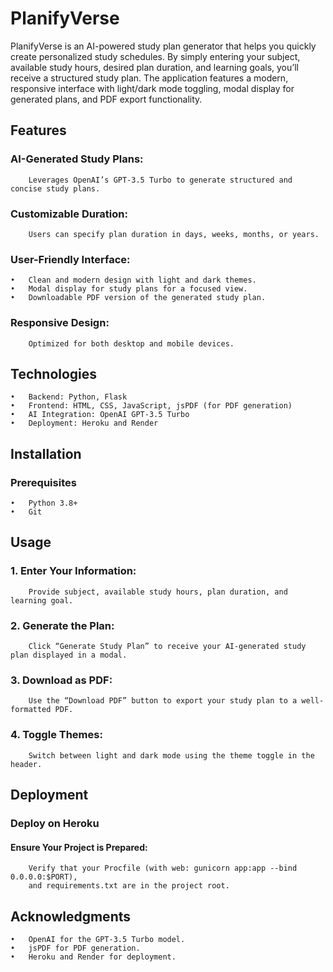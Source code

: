 # PlanifyVerse

PlanifyVerse is an AI-powered study plan generator that helps you quickly create personalized study schedules. By simply entering your subject, available study hours, desired plan duration, and learning goals, you’ll receive a structured study plan. The application features a modern, responsive interface with light/dark mode toggling, modal display for generated plans, and PDF export functionality.

## Features
###     AI-Generated Study Plans:
        Leverages OpenAI’s GPT-3.5 Turbo to generate structured and concise study plans.

###	    Customizable Duration:
        Users can specify plan duration in days, weeks, months, or years.

###     User-Friendly Interface:
	•	Clean and modern design with light and dark themes.
	•	Modal display for study plans for a focused view.
	•	Downloadable PDF version of the generated study plan.

###     Responsive Design:
        Optimized for both desktop and mobile devices.

## Technologies
	•	Backend: Python, Flask
	•	Frontend: HTML, CSS, JavaScript, jsPDF (for PDF generation)
	•	AI Integration: OpenAI GPT-3.5 Turbo
	•	Deployment: Heroku and Render

## Installation
###     Prerequisites
	•	Python 3.8+
	•	Git

## Usage
###	1.	Enter Your Information:
		Provide subject, available study hours, plan duration, and learning goal.
###	2.	Generate the Plan:
    	Click “Generate Study Plan” to receive your AI-generated study plan displayed in a modal.
###	3.	Download as PDF:
    	Use the “Download PDF” button to export your study plan to a well-formatted PDF.
###	4.	Toggle Themes:
   	 	Switch between light and dark mode using the theme toggle in the header.

## Deployment
###     Deploy on Heroku
####	Ensure Your Project is Prepared:
		Verify that your Procfile (with web: gunicorn app:app --bind 0.0.0.0:$PORT), 
    	and requirements.txt are in the project root.

## Acknowledgments
	•	OpenAI for the GPT-3.5 Turbo model.
	•	jsPDF for PDF generation.
	•	Heroku and Render for deployment.

